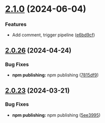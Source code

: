 # [2.1.0](https://github.com/sg-developer-portal/docsify-sidebar-collapse/compare/v2.0.26...v2.1.0) (2024-06-04)


### Features

* Add comment, trigger pipeline ([e6bd9cf](https://github.com/sg-developer-portal/docsify-sidebar-collapse/commit/e6bd9cf60e623685f77630668b3c3c2566aea8a0))

## [2.0.26](https://github.com/sg-developer-portal/docsify-sidebar-collapse/compare/v2.0.25...v2.0.26) (2024-04-24)


### Bug Fixes

* **npm publishing:** npm publishing ([7815df9](https://github.com/sg-developer-portal/docsify-sidebar-collapse/commit/7815df9a93015affc830c1fe378fffcb4b2ce07e))

## [2.0.23](https://github.com/sg-developer-portal/docsify-sidebar-collapse/compare/v2.0.22...v2.0.23) (2024-03-21)


### Bug Fixes

* **npm publishing:** npm publishing ([5ee3995](https://github.com/sg-developer-portal/docsify-sidebar-collapse/commit/5ee39955618599132974684650fbe41e40d212f1))
